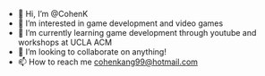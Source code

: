 - 👋 Hi, I’m @CohenK
- 👀 I’m interested in game development and video games
- 🌱 I’m currently learning game development through youtube and workshops at UCLA ACM
- 💞️ I’m looking to collaborate on anything!
- 📫 How to reach me cohenkang99@hotmail.com

<!---
CohenK/CohenK is a ✨ special ✨ repository because its `README.md` (this file) appears on your GitHub profile.
You can click the Preview link to take a look at your changes.
--->
